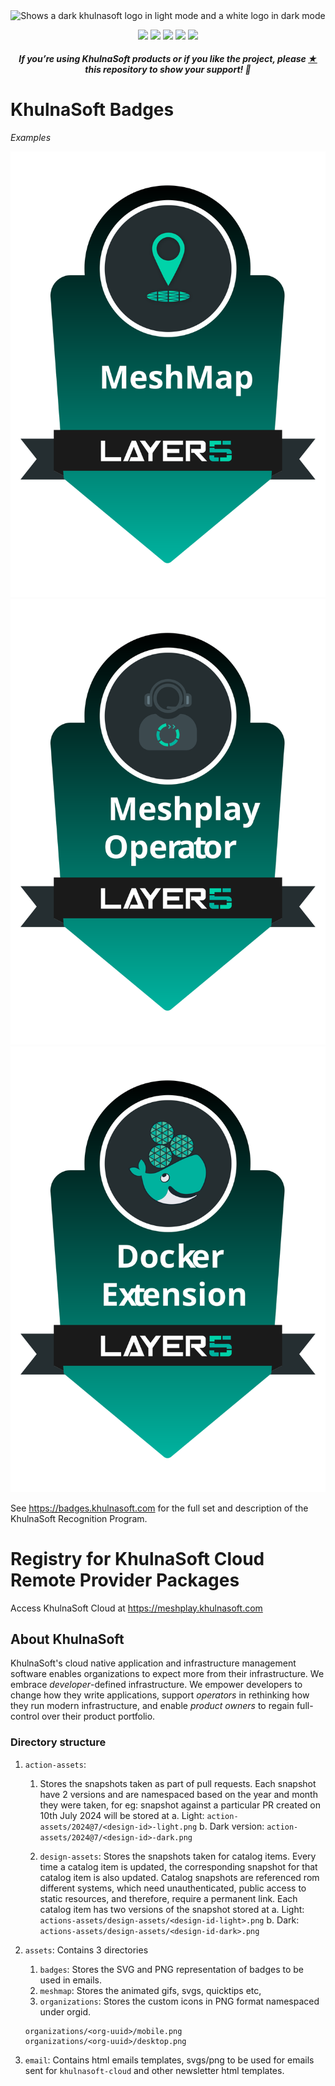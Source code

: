 <p style="text-align:center;" align="center">
      <picture align="center">
         <source media="(prefers-color-scheme: dark)" srcset="https://raw.githubusercontent.com/khulnasoft/meshplay-extensions-packages/master/.github/assets/images/khulnasoft/khulnasoft-light-no-trim.svg" />
         <source media="(prefers-color-scheme: light)" srcset="https://raw.githubusercontent.com/khulnasoft/meshplay-extensions-packages/master/.github/assets/images/khulnasoft/khulnasoft-no-trim.svg" />
         <img align="center" src="https://raw.githubusercontent.com/khulnasoft/meshplay-extensions-packages/master/.github/assets/images/khulnasoft/khulnasoft-no-trim.svg" alt="Shows a dark khulnasoft logo in light mode and a white logo in dark mode" width="45%"/>
      </picture>
</p>

<p align="center">
<a href="https://github.com/khulnasoft/khulnasoft" alt="GitHub contributors">
<img src="https://img.shields.io/github/contributors/khulnasoft/khulnasoft.svg" /></a>
<a href="https://github.com/issues?q=is%3Aopen+is%3Aissue+archived%3Afalse+org%3Akhulnasoft+org%3Ameshplay+org%3Akhulnasoft+org%3Aservice-mesh-performance+org%3Aservice-mesh-patterns+label%3A%22help+wanted%22" alt="Help wanted GitHub issues">
<img src="https://img.shields.io/github/issues/khulnasoft/khulnasoft/help%20wanted.svg?color=%23DDDD00" /></a>
<a href="https://slack.khulnasoft.com" alt="Slack">
<img src="https://img.shields.io/badge/Slack-@khulnasoft.svg?logo=slack" /></a>
<a href="https://twitter.com/khulnasoft" alt="Twitter Follow">
<img src="https://img.shields.io/twitter/follow/khulnasoft.svg?label=Follow+KhulnaSoft&style=social" /></a>
<a href="https://github.com/khulnasoft/khulnasoft" alt="License">
<img src="https://img.shields.io/github/license/khulnasoft/khulnasoft.svg" /></a>
</p>

<h5><p align="center"><i>If you’re using KhulnaSoft products or if you like the project, please <a href="https://github.com/khulnasoft/khulnasoft/stargazers">★</a> this repository to show your support! 🤩</i></p></h5>

# KhulnaSoft Badges
*Examples*

[![](https://raw.githubusercontent.com/khulnasoft/meshplay-extensions-packages/master/assets/badges/meshmap/meshmap.svg)](https://meshplay.khulnasoft.com/user/090e7114-509a-4046-81f1-9c5fb8daf724?tab=badges) [![](https://raw.githubusercontent.com/khulnasoft/meshplay-extensions-packages/master/assets/badges/meshplay-operator/meshplay-operator.svg)](https://meshplay.khulnasoft.com/user/090e7114-509a-4046-81f1-9c5fb8daf724?tab=badges) [![](https://raw.githubusercontent.com/khulnasoft/meshplay-extensions-packages/master/assets/badges/docker-extension/docker-extension.svg)](https://meshplay.khulnasoft.com/user/090e7114-509a-4046-81f1-9c5fb8daf724?tab=badges)
<!---

![](https://raw.githubusercontent.com/khulnasoft/meshplay-extensions-packages/master/assets/badges/first-share/first-share.svg)
![](https://raw.githubusercontent.com/khulnasoft/meshplay-extensions-packages/master/assets/badges/first-log-streaming-session/first-log-streaming-session.svg)
 [![](https://raw.githubusercontent.com/khulnasoft/meshplay-extensions-packages/master/assets/badges/bring-a-buddy/bring-a-buddy.svg)](https://meshplay.khulnasoft.com/user/090e7114-509a-4046-81f1-9c5fb8daf724?tab=badges) 
[![](https://raw.githubusercontent.com/khulnasoft/meshplay-extensions-packages/master/assets/badges/first-application/first-application.svg)](https://meshplay.khulnasoft.com/user/090e7114-509a-4046-81f1-9c5fb8daf724?tab=badges) 
-->

See https://badges.khulnasoft.com for the full set and description of the KhulnaSoft Recognition Program.

# Registry for KhulnaSoft Cloud Remote Provider Packages
Access KhulnaSoft Cloud at https://meshplay.khulnasoft.com 


## About KhulnaSoft

KhulnaSoft's cloud native application and infrastructure management software enables organizations to expect more from their infrastructure. We embrace _developer_-defined infrastructure. We empower developers to change how they write applications, support _operators_ in rethinking how they run modern infrastructure, and enable _product owners_ to regain full-control over their product portfolio.

### Directory structure
1. `action-assets`: 
      1.   Stores the snapshots taken as part of pull requests. Each snapshot have 2 versions and are namespaced based on the year and month they were taken, for eg: snapshot against a particular PR created on 10th July 2024 will be stored at
      a. Light: `action-assets/2024@7/<design-id>-light.png` 
      b. Dark version: `action-assets/2024@7/<design-id>-dark.png` 
 
      2. `design-assets`: Stores the snapshots taken for catalog items. Every time a catalog item is updated, the corresponding snapshot for that catalog item is also updated. Catalog snapshots are referenced rom different systems, which need unauthenticated, public access to static resources, and therefore, require a permanent link.
      Each catalog item has two versions of the snapshot stored at
      a. Light: `actions-assets/design-assets/<design-id-light>.png`
      b. Dark: `actions-assets/design-assets/<design-id-dark>.png`


2. `assets`: Contains 3 directories
      1. `badges`: Stores the SVG and PNG representation of badges to be used in emails.
      2. `meshmap`: Stores the animated gifs, svgs, quicktips etc,
      3. `organizations`: Stores the custom icons in PNG format namespaced under orgid.
      ```
      organizations/<org-uuid>/mobile.png
      organizations/<org-uuid>/desktop.png
      ```

3. `email`: Contains html emails templates, svgs/png to be used for emails sent for `khulnasoft-cloud` and other newsletter html templates.
